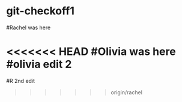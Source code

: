 # git-checkoff1

#Rachel was here

<<<<<<< HEAD
#Olivia was here
#olivia edit 2
=======
#R 2nd edit
>>>>>>> origin/rachel
